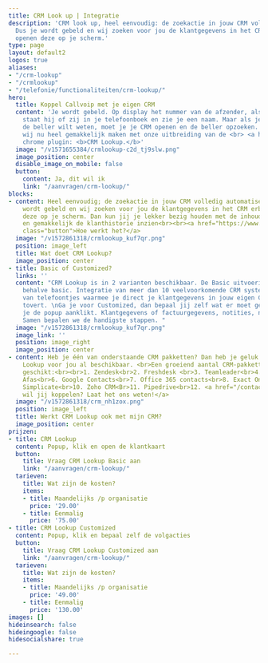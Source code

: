 ```yaml
---
title: CRM Look up | Integratie
description: 'CRM look up, heel eenvoudig: de zoekactie in jouw CRM volledig automatiseren!
  Dus je wordt gebeld en wij zoeken voor jou de klantgegevens in het CRM erbij en
  openen deze op je scherm.'
type: page
layout: default2
logos: true
aliases:
- "/crm-lookup"
- "/crmlookup"
- "/telefonie/functionaliteiten/crm-lookup/"
hero:
  title: Koppel Callvoip met je eigen CRM
  content: 'Je wordt gebeld. Op display het nummer van de afzender, als je geluk hebt
    staat hij of zij in je telefoonboek en zie je een naam. Maar als je alles van
    de beller wilt weten, moet je je CRM openen en de beller opzoeken. Dat kunnen
    wij nu heel gemakkelijk maken met onze uitbreiding van de <br> <a href="/clicktodial">Click-to-Dial</a>
    chrome plugin: <b>CRM Lookup.</b>'
  image: "/v1571655384/crmlookup-c2d_tj9slw.png"
  image_position: center
  disable_image_on_mobile: false
  button:
    content: Ja, dit wil ik
    link: "/aanvragen/crm-lookup/"
blocks:
- content: Heel eenvoudig; de zoekactie in jouw CRM volledig automatiseren! Dus je
    wordt gebeld en wij zoeken voor jou de klantgegevens in het CRM erbij en openen
    deze op je scherm. Dan kun jij je lekker bezig houden met de inhoud van het gesprek
    en gemakkelijk de klanthistorie inzien<br><br><a href="https://www.callvoip.nl/ondersteuning/integraties/handleiding-crm-lookup"
    class="button">Hoe werkt het?</a>
  image: "/v1572861318/crmlookup_kuf7qr.png"
  position: image_left
  title: Wat doet CRM Lookup?
  image_position: center
- title: Basic of Customized?
  links: ''
  content: "CRM Lookup is in 2 varianten beschikbaar. De Basic uitvoering is alles
    behalve basic. Integratie van meer dan 10 veelvoorkomende CRM systemen, popups
    van telefoontjes waarmee je direct je klantgegevens in jouw eigen CRM tevoorschijn
    tovert. \nGa je voor Customized, dan bepaal jij zelf wat er moet gebeuren wanneer
    je de popup aanklikt. Klantgegevens of factuurgegevens, notities, noem maar op.
    Samen bepalen we de handigste stappen. "
  image: "/v1572861318/crmlookup_kuf7qr.png"
  image_link: ''
  position: image_right
  image_position: center
- content: Heb je één van onderstaande CRM pakketten? Dan heb je geluk en is de CRM
    Lookup voor jou al beschikbaar. <br>Een groeiend aantal CRM-pakketten is hiervoor
    geschikt:<br><br>1. Zendesk<br>2. Freshdesk <br>3. Teamleader<br>4. Salesforce<br>5.
    Afas<br>6. Google Contacts<br>7. Office 365 contacts<br>8. Exact Online<br>9.
    Simplicate<br>10. Zoho CRM<Br>11. Pipedrive<br>12. <a href="/contact/"> Welk pakket
    wil jij koppelen? Laat het ons weten!</a>
  image: "/v1572861318/crm_nh1zox.png"
  position: image_left
  title: Werkt CRM Lookup ook met mijn CRM?
  image_position: center
prijzen:
- title: CRM Lookup
  content: Popup, klik en open de klantkaart
  button:
    title: Vraag CRM Lookup Basic aan
    link: "/aanvragen/crm-lookup/"
  tarieven:
    title: Wat zijn de kosten?
    items:
    - title: Maandelijks /p organisatie
      price: '29.00'
    - title: Eenmalig
      price: '75.00'
- title: CRM Lookup Customized
  content: Popup, klik en bepaal zelf de volgacties
  button:
    title: Vraag CRM Lookup Customized aan
    link: "/aanvragen/crm-lookup/"
  tarieven:
    title: Wat zijn de kosten?
    items:
    - title: Maandelijks /p organisatie
      price: '49.00'
    - title: Eenmalig
      price: '130.00'
images: []
hideinsearch: false
hideingoogle: false
hidesocialshare: true

---
```


